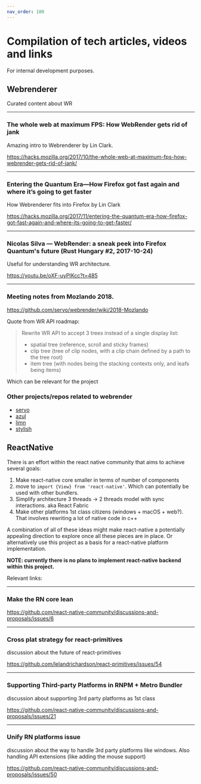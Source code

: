 ```yaml
---
nav_order: 100
---
```


# Compilation of tech articles, videos and links

For internal development purposes.

## Webrenderer

Curated content about WR

---

### The whole web at maximum FPS: How WebRender gets rid of jank

Amazing intro to Webrenderer by Lin Clark.

https://hacks.mozilla.org/2017/10/the-whole-web-at-maximum-fps-how-webrender-gets-rid-of-jank/

---

### Entering the Quantum Era—How Firefox got fast again and where it’s going to get faster

How Webrenderer fits into Firefox by Lin Clark

https://hacks.mozilla.org/2017/11/entering-the-quantum-era-how-firefox-got-fast-again-and-where-its-going-to-get-faster/

---

### Nicolas Silva — WebRender: a sneak peek into Firefox Quantum's future (Rust Hungary #2, 2017-10-24)

Useful for understanding WR architecture.

https://youtu.be/oXF-uyPIKcc?t=485

---

### Meeting notes from Mozlando 2018.

https://github.com/servo/webrender/wiki/2018-Mozlando

Quote from WR API roadmap:

> Rewrite WR API to accept 3 trees instead of a single display list:
>
> - spatial tree (reference, scroll and sticky frames) <br>
> - clip tree (tree of clip nodes, with a clip chain defined by a path to the tree root)
> - item tree (with nodes being the stacking contexts only, and leafs being items)

Which can be relevant for the project

### Other projects/repos related to webrender
- [servo](https://github.com/servo/servo)
- [azul](https://github.com/maps4print/azul)
- [limn](https://github.com/christolliday/limn)
- [stylish](https://github.com/Thinkofname/stylish)

## ReactNative

There is an effort within the react native community that aims to achieve several goals:

1. Make react-native core smaller in terms of number of components
2. move to `import {View} from 'react-native'`. Which can potentially be used with other bundlers.
3. Simplify architecture 3 threads -> 2 threads model with sync interactions. aka React Fabric
4. Make other platforms 1st class citizens (windows + macOS + web?). That involves rewriting a lot of native code in c++

A combination of all of these ideas might make react-native a potentially appealing direction to explore once all these pieces are in place. Or alternatively use this project as a basis for a react-native platform implementation.

**NOTE: currently there is no plans to implement react-native backend within this project.**

Relevant links:

---

### Make the RN core lean

https://github.com/react-native-community/discussions-and-proposals/issues/6

---

### Cross plat strategy for react-primitives

discussion about the future of react-primitives

https://github.com/lelandrichardson/react-primitives/issues/54

---

### Supporting Third-party Platforms in RNPM + Metro Bundler

discussion about supporting 3rd party platforms as 1st class

https://github.com/react-native-community/discussions-and-proposals/issues/21

---

### Unify RN platforms issue

discussion about the way to handle 3rd party platforms like windows. Also handling API extensions (like adding the mouse support)

https://github.com/react-native-community/discussions-and-proposals/issues/50

